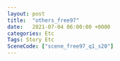 ```yaml
---
layout: post
title:  "others_free97"
date:   2021-07-04 06:00:00 +0000
categories: Etc
Tags: Story Etc
SceneCode: ["scene_free97_q1_s20"]
---
```

